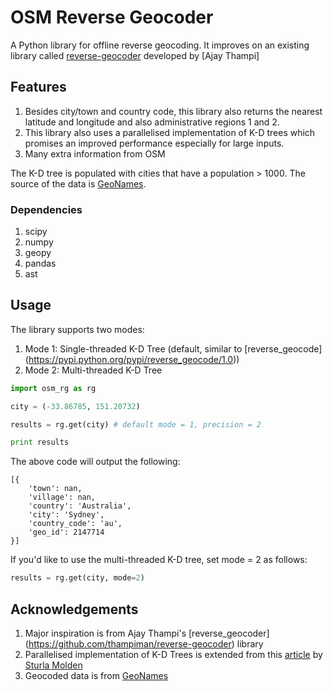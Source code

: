 OSM Reverse Geocoder
=================
A Python library for offline reverse geocoding. It improves on an existing library called [reverse-geocoder](https://github.com/thampiman/reverse-geocoder) developed by [Ajay Thampi]

## Features
1. Besides city/town and country code, this library also returns the nearest latitude and longitude and also administrative regions 1 and 2.
2. This library also uses a parallelised implementation of K-D trees which promises an improved performance especially for large inputs.
3. Many extra information from OSM

The K-D tree is populated with cities that have a population > 1000. The source of the data is [GeoNames](http://download.geonames.org/export/dump/).

### Dependencies
1. scipy
2. numpy
3. geopy
4. pandas
5. ast

## Usage
The library supports two modes:

1. Mode 1: Single-threaded K-D Tree (default, similar to [reverse_geocode] (https://pypi.python.org/pypi/reverse_geocode/1.0))
2. Mode 2: Multi-threaded K-D Tree

```python
import osm_rg as rg

city = (-33.86785, 151.20732)

results = rg.get(city) # default mode = 1, precision = 2

print results
```

The above code will output the following:
```
[{
    'town': nan,
    'village': nan,
    'country': 'Australia', 
    'city': 'Sydney', 
    'country_code': 'au', 
    'geo_id': 2147714
}]
```

If you'd like to use the multi-threaded K-D tree, set mode = 2 as follows:
```python
results = rg.get(city, mode=2)
```

## Acknowledgements
1. Major inspiration is from Ajay Thampi's [reverse_geocoder] (https://github.com/thampiman/reverse-geocoder) library
2. Parallelised implementation of K-D Trees is extended from this [article](http://folk.uio.no/sturlamo/python/multiprocessing-tutorial.pdf) by [Sturla Molden](https://github.com/sturlamolden)
3. Geocoded data is from [GeoNames](http://download.geonames.org/export/dump/)
